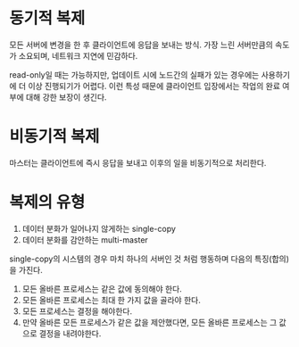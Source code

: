 동기적 복제
=
모든 서버에 변경을 한 후 클라이언트에 응답을 보내는 방식.
가장 느린 서버만큼의 속도가 소요되며, 네트워크 지연에 민감하다.

read-only일 때는 가능하지만, 업데이트 시에 노드간의 실패가 있는 경우에는 사용하기에 더 이상 진행되기가 어렵다. 이런 특성 때문에 클라이언트 입장에서는 작업의 완료 여부에 대해 강한 보장이 생긴다.

비동기적 복제
=
마스터는 클라이언트에 즉시 응답을 보내고 이후의 일을 비동기적으로 처리한다.

복제의 유형
=
1. 데이터 분화가 일어나지 않게하는 single-copy
2. 데이터 분화를 감안하는 multi-master

single-copy의 시스템의 경우 마치 하나의 서버인 것 처럼 행동하며 다음의 특징(합의)을 가진다.

1. 모든 올바른 프로세스는 같은 값에 동의해야 한다.
2. 모든 올바른 프로세스는 최대 한 가지 값을 골라야 한다.
3. 모든 프로세스는 결정을 해야한다.
4. 만약 올바른 모든 프로세스가 같은 값을 제안했다면, 모든 올바른 프로세스는 그 값으로 결정을 내려야한다.


